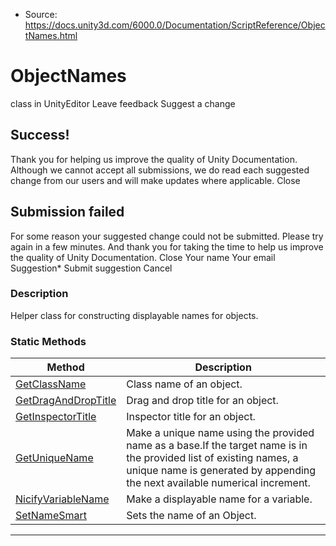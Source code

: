 * Source: https://docs.unity3d.com/6000.0/Documentation/ScriptReference/ObjectNames.html

# ObjectNames
class in UnityEditor
Leave feedback
Suggest a change
## Success!
Thank you for helping us improve the quality of Unity Documentation. Although we cannot accept all submissions, we do read each suggested change from our users and will make updates where applicable.
Close
## Submission failed
For some reason your suggested change could not be submitted. Please <a>try again</a> in a few minutes. And thank you for taking the time to help us improve the quality of Unity Documentation.
Close
Your name Your email Suggestion* Submit suggestion
Cancel
### Description
Helper class for constructing displayable names for objects.
### Static Methods
Method | Description  
---|---  
[GetClassName](https://docs.unity3d.com/6000.0/Documentation/ScriptReference/ObjectNames.GetClassName.html) | Class name of an object.  
[GetDragAndDropTitle](https://docs.unity3d.com/6000.0/Documentation/ScriptReference/ObjectNames.GetDragAndDropTitle.html) | Drag and drop title for an object.  
[GetInspectorTitle](https://docs.unity3d.com/6000.0/Documentation/ScriptReference/ObjectNames.GetInspectorTitle.html) | Inspector title for an object.  
[GetUniqueName](https://docs.unity3d.com/6000.0/Documentation/ScriptReference/ObjectNames.GetUniqueName.html) | Make a unique name using the provided name as a base.If the target name is in the provided list of existing names, a unique name is generated by appending the next available numerical increment.  
[NicifyVariableName](https://docs.unity3d.com/6000.0/Documentation/ScriptReference/ObjectNames.NicifyVariableName.html) | Make a displayable name for a variable.  
[SetNameSmart](https://docs.unity3d.com/6000.0/Documentation/ScriptReference/ObjectNames.SetNameSmart.html) | Sets the name of an Object.  
* * *
